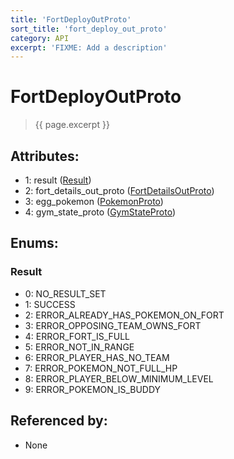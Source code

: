 ```yaml
---
title: 'FortDeployOutProto'
sort_title: 'fort_deploy_out_proto'
category: API
excerpt: 'FIXME: Add a description'
---
```


[comment]: <> (THIS PART IS GENERATED - AKA DON'T EDIT THIS PART MANUALLY)

# FortDeployOutProto

> {{ page.excerpt }}

## Attributes:

- 1: result ([Result](#result))
- 2: fort_details_out_proto ([FortDetailsOutProto](../FortDetailsOutProto/))
- 3: egg_pokemon ([PokemonProto](../PokemonProto/))
- 4: gym_state_proto ([GymStateProto](../GymStateProto/))

## Enums:

### Result
- 0: NO_RESULT_SET
- 1: SUCCESS
- 2: ERROR_ALREADY_HAS_POKEMON_ON_FORT
- 3: ERROR_OPPOSING_TEAM_OWNS_FORT
- 4: ERROR_FORT_IS_FULL
- 5: ERROR_NOT_IN_RANGE
- 6: ERROR_PLAYER_HAS_NO_TEAM
- 7: ERROR_POKEMON_NOT_FULL_HP
- 8: ERROR_PLAYER_BELOW_MINIMUM_LEVEL
- 9: ERROR_POKEMON_IS_BUDDY

## Referenced by:

- None

[comment]: <> (YOU CAN EDIT AFTER THIS)

